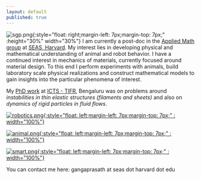 ```yaml
---
layout: default
published: true
---
```

![sgp.png]({{site.baseurl}}/figs/sgp.png){:style="float: right;margin-left: 7px;margin-top: 7px;" :height="30%" width="30%"} I am currently a post-doc in the [Applied Math group](https://www.seas.harvard.edu/softmat/index.html) at [SEAS, Harvard](https://seas.harvard.edu/). My interest lies in developing physical and mathematical understanding of animal and robot behavior. I have a continued interest in mechanics of materials, currently focused around material design. To this end I perform experiments with animals, build laboratory scale physical realizations and construct mathematical models to gain insights into the particular phenomena of interest.

My [PhD work](https://drive.google.com/file/d/18Jo4n4aU79etWbhs4fPXq2DOnauR8BoI/view?usp=sharing) at [ICTS - TIFR](https://www.icts.res.in), Bengaluru was on problems around _instabilities in thin elastic structures (filaments and sheets)_ and also on _dynamics of rigid particles in fluid flows_.

<!--[Research](./research) page has more details on my research projects.-->

[![robotics.png]({{site.baseurl}}/figs/robotics.png){:style="float: left;margin-left: 7px;margin-top: 7px;" : width="100%"}](./robotics)

[![animal.png]({{site.baseurl}}/figs/animal.png){:style="float: left;margin-left: 7px;margin-top: 7px;" : width="100%"}](./robotics)

[![smart.png]({{site.baseurl}}/figs/smart.png){:style="float: left;margin-left: 7px;margin-top: 7px;" : width="100%"}](./material)


You can contact me here: gangaprasath at seas dot harvard dot edu

